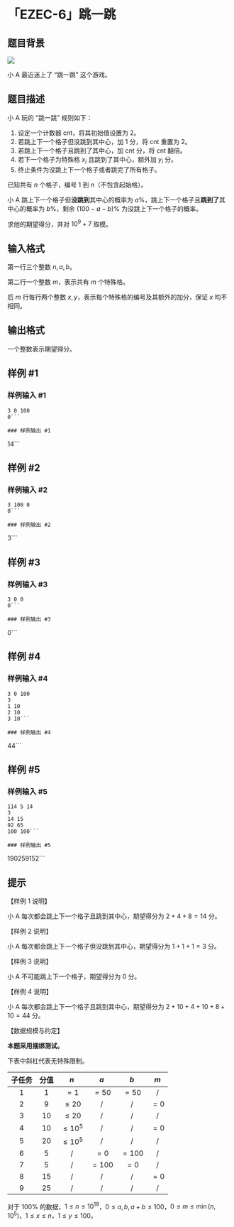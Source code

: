 # 「EZEC-6」跳一跳

## 题目背景

![](https://cdn.luogu.com.cn/upload/image_hosting/zq0mhuy7.png)

小 A 最近迷上了 “跳一跳” 这个游戏。

## 题目描述

小 A 玩的 “跳一跳” 规则如下：

1. 设定一个计数器 $\text{cnt}$，将其初始值设置为 $2$。
2. 若跳上下一个格子但没跳到其中心，加 $1$ 分，将 $\text{cnt}$ 重置为 $2$。
3. 若跳上下一个格子且跳到了其中心，加 $\text{cnt}$ 分，将 $\text{cnt}$ 翻倍。
4. 若下一个格子为特殊格 $x_i$ 且跳到了其中心，额外加 $y_i$ 分。
5. 终止条件为没跳上下一个格子或者跳完了所有格子。

已知共有 $n$ 个格子，编号 $1$ 到 $n$（不包含起始格）。

小 A 跳上下一个格子但**没跳到**其中心的概率为 $a\%$，跳上下一个格子且**跳到了**其中心的概率为 $b\%$，剩余 $(100-a-b)\%$ 为没跳上下一个格子的概率。

求他的期望得分，并对 $10^9+7$ 取模。

## 输入格式

第一行三个整数 $n,a,b$。

第二行一个整数 $m$，表示共有 $m$ 个特殊格。

后 $m$ 行每行两个整数 $x,y$，表示每个特殊格的编号及其额外的加分，保证 $x$ 均不相同。

## 输出格式

一个整数表示期望得分。

## 样例 #1

### 样例输入 #1
```
3 0 100
0```

### 样例输出 #1

```
14```

## 样例 #2

### 样例输入 #2
```
3 100 0
0```

### 样例输出 #2

```
3```

## 样例 #3

### 样例输入 #3
```
3 0 0
0```

### 样例输出 #3

```
0```

## 样例 #4

### 样例输入 #4
```
3 0 100
3
1 10
2 10
3 10```

### 样例输出 #4

```
44```

## 样例 #5

### 样例输入 #5
```
114 5 14
3
14 15
92 65
100 100```

### 样例输出 #5

```
190259152```

## 提示

【样例 $1$ 说明】

小 A 每次都会跳上下一个格子且跳到其中心，期望得分为 $2+4+8=14$ 分。

【样例 $2$ 说明】

小 A 每次都会跳上下一个格子但没跳到其中心，期望得分为 $1+1+1=3$ 分。

【样例 $3$ 说明】

小 A 不可能跳上下一个格子，期望得分为 $0$ 分。

【样例 $4$ 说明】

小 A 每次都会跳上下一个格子且跳到其中心，期望得分为 $2+10+4+10+8+10=44$ 分。

【数据规模与约定】

**本题采用捆绑测试。**

下表中斜杠代表无特殊限制。

| 子任务 | 分值 | $n$ | $a$ | $b$ | $m$ |
| :----------: | :----------: | :----------: | :----------: | :----------: | :----------: |
| $1$ | $1$ | $=1$ | $=50$ | $=50$ | / |
| $2$ | $9$ | $\le 20$ | / | / | $=0$ |
| $3$ | $10$ | $\le 20$ | / | / | / |
| $4$ | $10$ | $\le 10^5$ | / | / | $=0$ |
| $5$ | $20$ | $\le 10^5$ | / | / | / |
| $6$ | $5$ | / | $=0$ | $=100$ | / |
| $7$ | $5$ | / | $=100$ | $=0$ | / |
| $8$ | $15$ | / | / | / | $=0$ |
| $9$ | $25$ | / | / | / | / |

对于 $100\%$ 的数据，$1\le n\le 10^{18}$，$0\le a,b,a+b\le 100$，$0\le m\le \min(n,10^5)$，$1\le x\le n$，$1\le y\le 100$。
